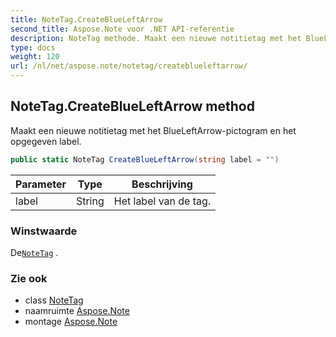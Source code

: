 ```yaml
---
title: NoteTag.CreateBlueLeftArrow
second_title: Aspose.Note voor .NET API-referentie
description: NoteTag methode. Maakt een nieuwe notitietag met het BlueLeftArrowpictogram en het opgegeven label.
type: docs
weight: 120
url: /nl/net/aspose.note/notetag/createblueleftarrow/
---
```

## NoteTag.CreateBlueLeftArrow method

Maakt een nieuwe notitietag met het BlueLeftArrow-pictogram en het opgegeven label.

```csharp
public static NoteTag CreateBlueLeftArrow(string label = "")
```

| Parameter | Type | Beschrijving |
| --- | --- | --- |
| label | String | Het label van de tag. |

### Winstwaarde

De[`NoteTag`](../) .

### Zie ook

* class [NoteTag](../)
* naamruimte [Aspose.Note](../../notetag/)
* montage [Aspose.Note](../../../)


